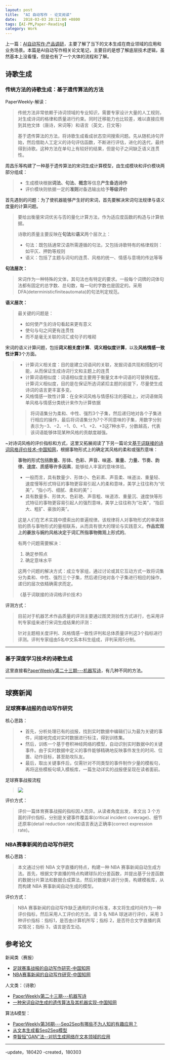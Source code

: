 ```yaml
---
layout: post
title:  "AI 自动写作 · 论文阅读"
date:   2018-03-03 20:12:00 +0800
tags: [AI-PM,Paper-Reading]
category: Work
---
```



上一篇：[AI自动写作·产品调研](http://www.ramywu.com/work/2018/03/02/AI-Machine-Writing-Survey/)，主要了解了当下的文本生成在商业领域的应用和业务场景。本篇是AI自动写作相关论文笔记，主要目的是想了解底层技术逻辑，虽然基本上没看懂，但是也有了一个大体的流程和了解。


## 诗歌生成

### 传统方法的诗歌生成：基于遗传算法的方法


PaperWeekly-解读：

> 传统方法非常依赖于诗词领域的专业知识，需要专家设计大量的人工规则，对生成诗词的格律和质量进行约束。同时迁移能力也比较差，难以直接应用到其他文体（唐诗，宋词等）和语言（英文，日文等）
> 
> 基于遗传算法的方法，将诗歌生成看成状态空间搜索问题。先从随机诗句开始，然后借助人工定义的诗句评估函数，不断进行评估，进化的迭代，最终得到诗歌。这种方法在单句上有较好的结果，但是句子之间缺乏语义连贯性。

周昌乐等构建了一种基于遗传算法的宋词生成计算模型，由生成模块和评价模块两部分组成：


> - 生成模块根据**词法、句法、概念**等信息**产生备选诗作**
> - 评价模块则依据一定的**准则**对备选输出给予**等级评价**
> 

首先遇到的问题：为了使机器能够产生好的宋词，首先要解决宋词句法规律与语义度量的计算问题。

> 要给出衡量宋词优劣与否的量化计算方法，作为适应度函数的构造与计算依据。
> 
> 诗歌的质量主要反映在**句法**和**语义**两个层次上：
> 
> - 句法：既包括通常汉语所需遵循的句法，又包括诗歌特有的格律规则：如平仄、押韵等规则
> - 语义：包括了主题与词句的连贯、风格的统一、情感与意境的传达等等
> 

**句法层次：**

> 宋词作为一种特殊的文体，其句法也有特定的要求。一般每个词牌的词体句法都有固定的总字数、总句数，每一句的字数也是固定的。采用DFA(deterministicfiniteautomata)的句法判定规范。

**语义层次：**

> 最关键的问题是：
> 
> - 如何使产生的诗句看起来更有意义
> - 使句与句之间更有连贯性
> - 而不是毫无关联的词汇或句子的堆砌
> 

宋词的语义计算问题，包括**词义相关度计算**、**词义相似度计算**，以及**风格情感一致性计算**3个方面。

> - 计算词义相关度：目的是建立词语间的关联，发掘词语共现和搭配的可能，从而保证生成诗词行文和主题上的连贯
> - 计算词语相似度：词语相似度主要用于衡量文本中词语的可替换程度。计算词义相似度，目的是在保证所选词紧扣主题的前提下，尽量使生成诗词的语言更丰富多变。
> - 风格情感一致性计算：在全宋词风格与情感标注的基础上，对词语做简单风格与情感分类统计来作为计算依据
> 
> > 将词语集分为柔和、中性、强烈3个子集，然后递归地对各个子集进行相应的操作，最后将词语集分为7个不同意味的子集，用数字分别表示为−3、−2、−1、0、+1、+2、+3这7种水平，分数越高，代表该词语能够体现某种风格的贡献度越强。

~对诗词风格的评价指标和方式，这里又拓展阅读了下另一篇论文[基于词联接的诗词风格评价技术-中国知网](http://kns.cnki.net/KCMS/detail/detail.aspx?dbcode=CJFQ&dbname=CJFD2005&filename=MESS200506014&uid=WEEvREcwSlJHSldTTEYzVDhsOWpuU1lNU3Y4akU4VWtFTTg2SjZRT3pEYz0=$9A4hF_YAuvQ5obgVAqNKPCYcEjKensW4IQMovwHtwkF4VYPoHbKxJw!!&v=MjQ0ODBLQ2pZZmJHNEh0VE1xWTlFWUlSOGVYMUx1eFlTN0RoMVQzcVRyV00xRnJDVVJMS2ZZK1J2RnlIbFc3N0w=)，根据事物形式上的确定其风格的柔和或强烈意味：

> 
> **事物的形式包括数量、形体、色彩、声音、味道、重量、力量、节奏、韵律、速度、质感等许多因素**，能够给人丰富的意味体验。
> 
> - 一般而言，具有数量少、形体小、色彩素、声音柔、味道淡、重量轻、速度慢等形式特征的事物更容易引起人的柔和意味，美学上往往称为“优美”，“指小巧、细腻、柔和的美”；
> - 具有数量多、形体大、色彩艳、声音粗、味道浓、重量沉、速度快等形式特征的事物更容易引起人的强烈意味，美学上往往称为“壮美”，“指巨大、粗犷、豪放的美”。
> 
> 这是人们在艺术实践中摸索出的普遍规律。该规律将人对事物形式的审美体验的质与事物形式的量相联系，从而具有很大的理论与实践意义。**作品宏观上的豪放与婉约风格决定于词汇所指事物微观上形式的**。
> 
> 有两个问题需要解决：
> 
> 1. 确定参照点
> 2. 确定意味水平
> 
> 这两个问题的解决方式：成立专家组，通过讨论或其它互动方式一致将词集分为柔和、中性、强烈三个子集，然后递归地对各个子集进行相应的操作，递归的层次依精确需求而定。
> 
> 《基于词联接的诗词格评价技术》

评测方式：

> 目前对于机器艺术作品质量的评测主要通过图灵测验性方式进行，也采用评判专家组来进行宋词生成结果的评测：
> 
> 针对主题相关度评判、风格情感一致性评判和总体质量评判这3个指标进行评测。评判专家组由5名中文系本科生组成，评判采用5分制。

---

### 基于深度学习技术的诗歌生成

这里直接看[PaperWeekly第二十三期---机器写诗](https://mp.weixin.qq.com/s?__biz=MzIwMTc4ODE0Mw==&mid=2247484024&idx=1&sn=8dd29ba9a3eb22361b350f9be18db012&chksm=96e9ddf8a19e54eeaa8508ca462593668fe63c873de6fbf5d38f8d7ddb49b0787419cc0dd228&scene=21#wechat_redirect)，有几种不同的方法。

---

## 球赛新闻

### 足球赛事战报的自动写作研究

核心思路：


> - 首先，分析处理已有的战报，找到实时数据中编辑们认为最为关键的事件，间接地完成对实时数据进行标注，得到训练集。
> - 然后，训练一个基于卷积神经网络的模型，自动识别实时数据中的关键事件。由于实时数据中定义的事件能够精确地反映事件发生的时间、位置、动作目标，甚至助攻队友。
> - 最后，取出关键事件后，仅需针对不同类型的事件制作少量的模板句，再将这些模板句填入模板库，一篇生动详实的战报便呈现在读者面前。

足球赛事战报流程

> ![](http://ojcp18ifz.bkt.clouddn.com/2018-04-20-105018.jpg)

评价方式：

> 评价一篇体育赛事战报的指标因人而异。从读者角度出发，本文出 3 个方面的评价指标，分别是关键事件覆盖率(critical incident coverage)、细节还原率(detail reduction rate)和语言表达正确率(correct expression rate)。

### NBA赛事新闻的自动写作研究

核心思路：

> 本文通过分析 NBA 文字直播的特点，构建一种 NBA 赛事新闻自动生成方法。首先，根据文字直播的特点构建球队的分差函数，并提出基于分差函数的数据分片算法和数据合成算法，然后对数据片进行分类，构建模板库，从而构建 NBA 赛事新闻自动生成的模型。

评价方式：

> NBA 赛事新闻的自动写作缺乏通用的评价标准，本文将生成时间作为一种评价指标，然后采用人工评价的方法，请 3 名 NBA 球迷进行评价，采用 3 种评价指标：指标1，是否由计算机所写；指标 2，是否符合文字直播的真实情况；指标 3，语言是否生动。

## 参考论文

新闻类（赛报）

- [足球赛事战报的自动写作研究-中国知网](http://kns.cnki.net/KCMS/detail/11.2442.N.20171105.1715.003.html)
- [NBA赛事新闻的自动写作研究-中国知网](http://kns.cnki.net/KCMS/detail/detail.aspx?dbcode=CJFQ&dbname=CJFDLAST2017&filename=BJDZ201702003&uid=WEEvREcwSlJHSldTTEYzVDhsOWpuU1lNU3Y4akU4VWtFTTg2SjZRT3pEYz0=$9A4hF_YAuvQ5obgVAqNKPCYcEjKensW4IQMovwHtwkF4VYPoHbKxJw!!&v=MTIyODdmWStSdkZpam5WYnJJSnlmUGRMRzRIOWJNclk5Rlo0UjhlWDFMdXhZUzdEaDFUM3FUcldNMUZyQ1VSTEs=)


人文类：（诗歌）


- [PaperWeekly第二十三期---机器写诗](https://mp.weixin.qq.com/s?__biz=MzIwMTc4ODE0Mw==&mid=2247484024&idx=1&sn=8dd29ba9a3eb22361b350f9be18db012&chksm=96e9ddf8a19e54eeaa8508ca462593668fe63c873de6fbf5d38f8d7ddb49b0787419cc0dd228&scene=21#wechat_redirect)
- [一种宋词自动生成的遗传算法及其机器实现-中国知网](http://kns.cnki.net/KCMS/detail/detail.aspx?dbcode=CJFQ&dbname=CJFD2010&filename=RJXB201003004&uid=WEEvREcwSlJHSldTTEYzVDhsOWpuU1lNU3Y4akU4VWtFTTg2SjZRT3pEYz0=$9A4hF_YAuvQ5obgVAqNKPCYcEjKensW4IQMovwHtwkF4VYPoHbKxJw!!&v=MDg3ODlEaDFUM3FUcldNMUZyQ1VSTEtmWStSdkZpam5XNzdBTnlmVGJMRzRIOUhNckk5RllJUjhlWDFMdXhZUzc=)

算法&模型：

- [PaperWeekly第36期---Seq2Seq有哪些不为人知的有趣应用？](https://mp.weixin.qq.com/s/B05RlAUfRWm_ECQRm_r40A)
- [从文本生成看Seq2Seq模型](https://zhuanlan.zhihu.com/p/29967933)
- [李智恒"GAN"法--对抗生成网络在文本领域的应用](http://ir.dlut.edu.cn/news/detail/442)


---

-update，180420
-created，180303